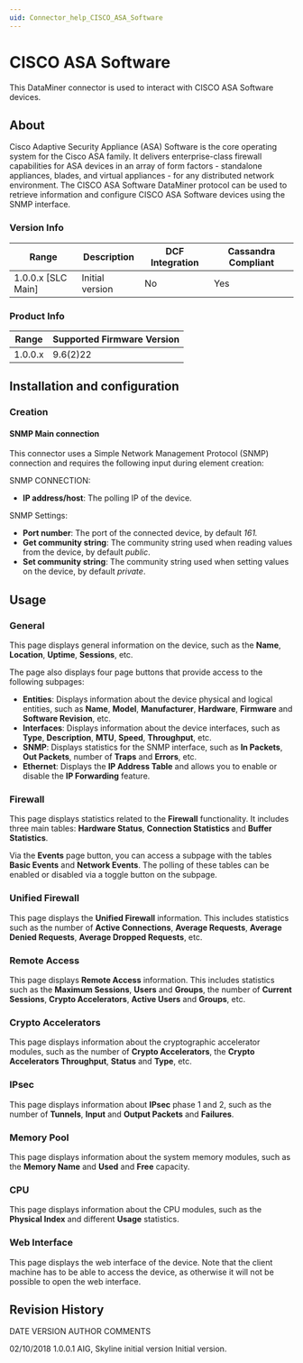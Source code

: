 ```yaml
---
uid: Connector_help_CISCO_ASA_Software
---
```


# CISCO ASA Software

This DataMiner connector is used to interact with CISCO ASA Software devices.

## About

Cisco Adaptive Security Appliance (ASA) Software is the core operating system for the Cisco ASA family. It delivers enterprise-class firewall capabilities for ASA devices in an array of form factors - standalone appliances, blades, and virtual appliances - for any distributed network environment. The CISCO ASA Software DataMiner protocol can be used to retrieve information and configure CISCO ASA Software devices using the SNMP interface.

### Version Info

| Range | Description | DCF Integration | Cassandra Compliant |
|----------------------|-----------------|---------------------|-------------------------|
| 1.0.0.x \[SLC Main\] | Initial version | No                  | Yes                     |

### Product Info

| Range | Supported Firmware Version |
|------------------|-----------------------------|
| 1.0.0.x          | 9.6(2)22                    |

## Installation and configuration

### Creation

#### SNMP Main connection

This connector uses a Simple Network Management Protocol (SNMP) connection and requires the following input during element creation:

SNMP CONNECTION:

- **IP address/host**: The polling IP of the device.

SNMP Settings:

- **Port number**: The port of the connected device, by default *161.*
- **Get community string**: The community string used when reading values from the device, by default *public*.
- **Set community string**: The community string used when setting values on the device, by default *private*.

## Usage

### General

This page displays general information on the device, such as the **Name**, **Location**, **Uptime**, **Sessions**, etc.

The page also displays four page buttons that provide access to the following subpages:

- **Entities**: Displays information about the device physical and logical entities, such as **Name**, **Model**, **Manufacturer**, **Hardware**, **Firmware** and **Software Revision**, etc.
- **Interfaces**: Displays information about the device interfaces, such as **Type**, **Description**, **MTU**, **Speed**, **Throughput**, etc.
- **SNMP**: Displays statistics for the SNMP interface, such as **In Packets**, **Out Packets**, number of **Traps** and **Errors**, etc.
- **Ethernet**: Displays the **IP Address Table** and allows you to enable or disable the **IP Forwarding** feature.

### Firewall

This page displays statistics related to the **Firewall** functionality. It includes three main tables: **Hardware Status**, **Connection Statistics** and **Buffer Statistics**.

Via the **Events** page button, you can access a subpage with the tables **Basic Events** and **Network Events**. The polling of these tables can be enabled or disabled via a toggle button on the subpage.

### Unified Firewall

This page displays the **Unified Firewall** information. This includes statistics such as the number of **Active Connections**, **Average Requests**, **Average Denied Requests**, **Average Dropped Requests**, etc.

### Remote Access

This page displays **Remote Access** information. This includes statistics such as the **Maximum Sessions**, **Users** and **Groups**, the number of **Current Sessions**, **Crypto Accelerators**, **Active Users** and **Groups**, etc.

### Crypto Accelerators

This page displays information about the cryptographic accelerator modules, such as the number of **Crypto Accelerators**, the **Crypto Accelerators Throughput**, **Status** and **Type**, etc.

### IPsec

This page displays information about **IPsec** phase 1 and 2, such as the number of **Tunnels**, **Input** and **Output Packets** and **Failures**.

### Memory Pool

This page displays information about the system memory modules, such as the **Memory Name** and **Used** and **Free** capacity.

### CPU

This page displays information about the CPU modules, such as the **Physical Index** and different **Usage** statistics.

### Web Interface

This page displays the web interface of the device. Note that the client machine has to be able to access the device, as otherwise it will not be possible to open the web interface.

## Revision History

DATE VERSION AUTHOR COMMENTS

02/10/2018 1.0.0.1 AIG, Skyline initial version Initial version.

